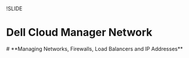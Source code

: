 !SLIDE
# Dell Cloud Manager Network
<p></p>
# **Managing Networks, Firewalls, Load Balancers and IP Addresses**

